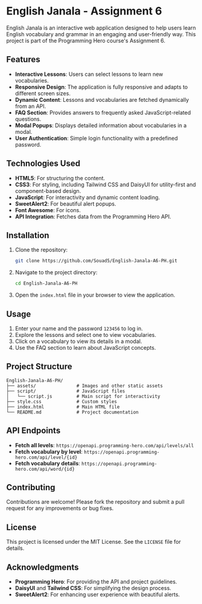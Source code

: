 # English Janala - Assignment 6

English Janala is an interactive web application designed to help users learn English vocabulary and grammar in an engaging and user-friendly way. This project is part of the Programming Hero course's Assignment 6.

## Features

- **Interactive Lessons**: Users can select lessons to learn new vocabularies.
- **Responsive Design**: The application is fully responsive and adapts to different screen sizes.
- **Dynamic Content**: Lessons and vocabularies are fetched dynamically from an API.
- **FAQ Section**: Provides answers to frequently asked JavaScript-related questions.
- **Modal Popups**: Displays detailed information about vocabularies in a modal.
- **User Authentication**: Simple login functionality with a predefined password.

## Technologies Used

- **HTML5**: For structuring the content.
- **CSS3**: For styling, including Tailwind CSS and DaisyUI for utility-first and component-based design.
- **JavaScript**: For interactivity and dynamic content loading.
- **SweetAlert2**: For beautiful alert popups.
- **Font Awesome**: For icons.
- **API Integration**: Fetches data from the Programming Hero API.

## Installation

1. Clone the repository:
   ```bash
   git clone https://github.com/Souad5/English-Janala-A6-PH.git
   ```
2. Navigate to the project directory:
   ```bash
   cd English-Janala-A6-PH
   ```
3. Open the `index.html` file in your browser to view the application.

## Usage

1. Enter your name and the password `123456` to log in.
2. Explore the lessons and select one to view vocabularies.
3. Click on a vocabulary to view its details in a modal.
4. Use the FAQ section to learn about JavaScript concepts.

## Project Structure

```
English-Janala-A6-PH/
├── assets/               # Images and other static assets
├── script/               # JavaScript files
│   └── script.js         # Main script for interactivity
├── style.css             # Custom styles
├── index.html            # Main HTML file
└── README.md             # Project documentation
```

## API Endpoints

- **Fetch all levels**: `https://openapi.programming-hero.com/api/levels/all`
- **Fetch vocabulary by level**: `https://openapi.programming-hero.com/api/level/{id}`
- **Fetch vocabulary details**: `https://openapi.programming-hero.com/api/word/{id}`

## Contributing

Contributions are welcome! Please fork the repository and submit a pull request for any improvements or bug fixes.

## License

This project is licensed under the MIT License. See the `LICENSE` file for details.

## Acknowledgments

- **Programming Hero**: For providing the API and project guidelines.
- **DaisyUI** and **Tailwind CSS**: For simplifying the design process.
- **SweetAlert2**: For enhancing user experience with beautiful alerts.
